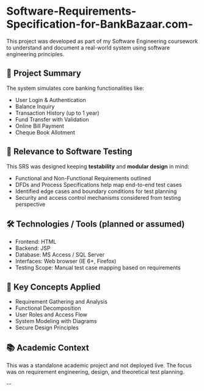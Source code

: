 # Software-Requirements-Specification-for-BankBazaar.com-
This project was developed as part of my Software Engineering coursework to understand and document a real-world system using software engineering principles.

## 📌 Project Summary

The system simulates core banking functionalities like:
- User Login & Authentication
- Balance Inquiry
- Transaction History (up to 1 year)
- Fund Transfer with Validation
- Online Bill Payment
- Cheque Book Allotment

## 🧪 Relevance to Software Testing

This SRS was designed keeping **testability** and **modular design** in mind:
- Functional and Non-Functional Requirements outlined
- DFDs and Process Specifications help map end-to-end test cases
- Identified edge cases and boundary conditions for test planning
- Security and access control mechanisms considered from testing perspective

## 🛠️ Technologies / Tools (planned or assumed)
- Frontend: HTML
- Backend: JSP
- Database: MS Access / SQL Server
- Interfaces: Web browser (IE 6+, Firefox)
- Testing Scope: Manual test case mapping based on requirements

## 🧠 Key Concepts Applied
- Requirement Gathering and Analysis
- Functional Decomposition
- User Roles and Access Flow
- System Modeling with Diagrams
- Secure Design Principles

## 📚 Academic Context
This was a standalone academic project and not deployed live. The focus was on requirement engineering, design, and theoretical test planning.

--
